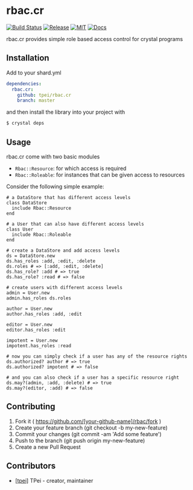 # rbac.cr
[![Build Status](https://travis-ci.org/TPei/rbac.cr.svg?branch=master)](https://travis-ci.org/TPei/rbac.cr)
[![Release](https://img.shields.io/github/release/tpei/rbac.cr.svg)](https://github.com/TPei/rbac.cr/releases)
[![MIT](https://badges.frapsoft.com/os/mit/mit.png?v=103)](https://github.com/TPei/rbac.cr/blob/master/LICENSE)
[![Docs](https://img.shields.io/badge/docs-lastest-brightgreen.svg)](https://tpei.github.io/rbac.cr)

rbac.cr provides simple role based access control for crystal programs

## Installation


Add to your shard.yml

```yaml
dependencies:
  rbac.cr:
    github: tpei/rbac.cr
    branch: master
```

and then install the library into your project with

```bash
$ crystal deps
```

## Usage

rbac.cr come with two basic modules

- `Rbac::Resource`: for which access is required
- `Rbac::Roleable`: for instances that can be given access to resources

Consider the following simple example:
```crystal
# a DataStore that has different access levels
class DataStore
  include Rbac::Resource
end

# a User that can also have different access levels
class User
  include Rbac::Roleable
end

# create a DataStore and add access levels
ds = DataStore.new
ds.has_roles :add, :edit, :delete
ds.roles # => [:add, :edit, :delete]
ds.has_role? :add # => true
ds.has_role? :read # => false

# create users with different access levels
admin = User.new
admin.has_roles ds.roles

author = User.new
author.has_roles :add, :edit

editor = User.new
editor.has_roles :edit

impotent = User.new
impotent.has_roles :read

# now you can simply check if a user has any of the resource rights
ds.authorized? author # => true
ds.authorized? impotent # => false

# and you can also check if a user has a specific resource right
ds.may?(admin, :add, :delete) # => true
ds.may?(editor, :add) # => false

```


## Contributing

1. Fork it ( https://github.com/[your-github-name]/rbac/fork )
2. Create your feature branch (git checkout -b my-new-feature)
3. Commit your changes (git commit -am 'Add some feature')
4. Push to the branch (git push origin my-new-feature)
5. Create a new Pull Request

## Contributors

- [[tpei]](https://github.com/[tpei]) TPei - creator, maintainer
